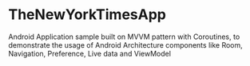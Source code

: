 # TheNewYorkTimesApp
Android Application sample built on MVVM pattern with Coroutines, to demonstrate the usage of Android Architecture components like Room, Navigation, Preference, Live data and ViewModel
